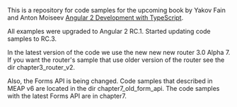 This is a repository for code samples for the upcoming book by Yakov Fain and Anton Moiseev <a href="https://manning.com/books/angular-2-development-with-typescript">Angular 2 Development with TypeScript</a>. 

All examples were upgraded to Angular 2 RC.1. Started updating code samples to RC.3. 

In the latest version of the code we use the new new new router 3.0 Alpha 7. If you want the router's sample that use older version of the router see the dir chapter3_router_v2.

Also, the Forms API is being changed. Code samples that described in MEAP v6 are located in the dir chapter7_old_form_api. The code samples with the latest Forms API are in chapter7.




